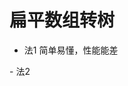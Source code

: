 # 扁平数组转树

- 法1 简单易懂，性能能差
<run-script codePath="knowledge-lib/算法/经典手写/手写/扁平数组转树/f1.js">
</run-script>
- 法2
<run-script codePath="knowledge-lib/算法/经典手写/手写/扁平数组转树/f2.js">
</run-script>